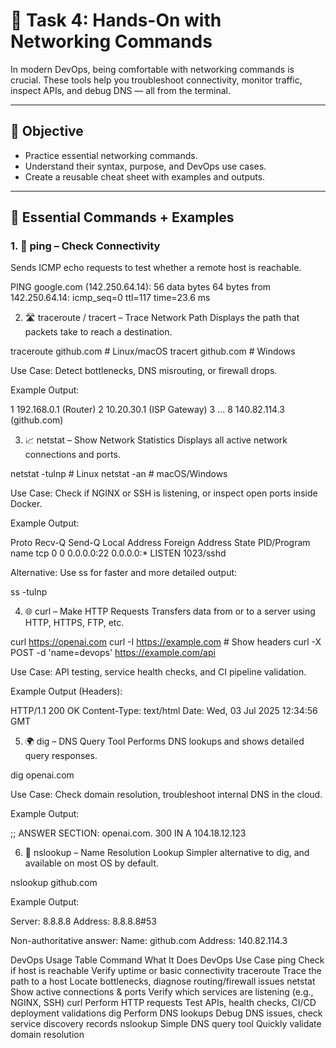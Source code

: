 # 📡 Task 4: Hands-On with Networking Commands

In modern DevOps, being comfortable with networking commands is crucial. These tools help you troubleshoot connectivity, monitor traffic, inspect APIs, and debug DNS — all from the terminal.

---

## 🎯 Objective

- Practice essential networking commands.
- Understand their syntax, purpose, and DevOps use cases.
- Create a reusable cheat sheet with examples and outputs.

---

## 🧰 Essential Commands + Examples

### 1. 🔄 ping – Check Connectivity

Sends ICMP echo requests to test whether a remote host is reachable.

PING google.com (142.250.64.14): 56 data bytes
64 bytes from 142.250.64.14: icmp_seq=0 ttl=117 time=23.6 ms

2. 🛣️ traceroute / tracert – Trace Network Path
Displays the path that packets take to reach a destination.

traceroute github.com       # Linux/macOS
tracert github.com          # Windows

Use Case: Detect bottlenecks, DNS misrouting, or firewall drops.

Example Output:

1  192.168.0.1  (Router)
2  10.20.30.1   (ISP Gateway)
3  ...
8  140.82.114.3 (github.com)

3. 📈 netstat – Show Network Statistics
Displays all active network connections and ports.

netstat -tulnp        # Linux
netstat -an           # macOS/Windows

Use Case: Check if NGINX or SSH is listening, or inspect open ports inside Docker.

Example Output:

Proto Recv-Q Send-Q Local Address  Foreign Address  State   PID/Program name
tcp        0      0 0.0.0.0:22     0.0.0.0:*        LISTEN  1023/sshd

Alternative: Use ss for faster and more detailed output:

ss -tulnp

4. 🌐 curl – Make HTTP Requests
Transfers data from or to a server using HTTP, HTTPS, FTP, etc.

curl https://openai.com
curl -I https://example.com           # Show headers
curl -X POST -d 'name=devops' https://example.com/api

Use Case: API testing, service health checks, and CI pipeline validation.

Example Output (Headers):

HTTP/1.1 200 OK
Content-Type: text/html
Date: Wed, 03 Jul 2025 12:34:56 GMT

5. 🌍 dig – DNS Query Tool
Performs DNS lookups and shows detailed query responses.

dig openai.com

Use Case: Check domain resolution, troubleshoot internal DNS in the cloud.

Example Output:

;; ANSWER SECTION:
openai.com.  300  IN  A  104.18.12.123

6. 🔎 nslookup – Name Resolution Lookup
Simpler alternative to dig, and available on most OS by default.

nslookup github.com

Example Output:

Server:  8.8.8.8
Address: 8.8.8.8#53

Non-authoritative answer:
Name:    github.com
Address: 140.82.114.3

DevOps Usage Table
Command   What It Does                      DevOps Use Case
ping      Check if host is reachable       Verify uptime or basic connectivity
traceroute Trace the path to a host        Locate bottlenecks, diagnose routing/firewall issues
netstat   Show active connections & ports  Verify which services are listening (e.g., NGINX, SSH)
curl      Perform HTTP requests             Test APIs, health checks, CI/CD deployment validations
dig       Perform DNS lookups               Debug DNS issues, check service discovery records
nslookup  Simple DNS query tool             Quickly validate domain resolution
